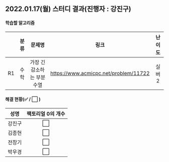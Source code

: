 ## 2022.01.17(월) 스터디 결과(진행자 : 강진구)

#### 학습할 알고리즘

|      | 분류 |           문제명           |                 링크                  | 난이도 |
| :--: | :--: | :------------------------: | :-----------------------------------: | :----: |
|  R1  | 수학 | 가장 긴 감소하는 부분 수열 | https://www.acmicpc.net/problem/11722 | 실버2  |

#### 해결 현황(:white_check_mark: / :white_large_square:  )

|  성명  |      팩토리얼 0의 개수 |
| :----: | :------------------: |
| 강진구 | :white_large_square: |
| 김종현 | :white_large_square: |
| 전창기 | :white_large_square: |
| 박우경 | :white_large_square: |

